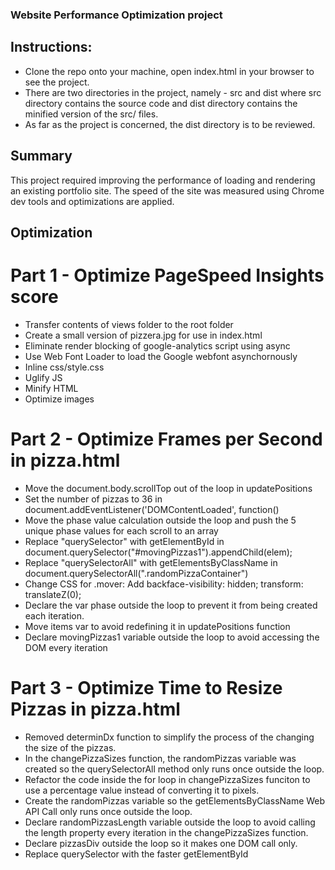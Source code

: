 ### Website Performance Optimization project

## Instructions:

* Clone the repo onto your machine, open index.html in your browser to see the project.
* There are two directories in the project, namely - src and dist where src directory contains the source code and dist directory contains the minified version of the src/ files.
* As far as the project is concerned, the dist directory is to be reviewed.

## Summary

This project required improving the performance of loading and rendering an existing portfolio site. The speed of the site was measured using Chrome dev tools and optimizations are applied.

## Optimization

# Part 1 - Optimize PageSpeed Insights score

* Transfer contents of views folder to the root folder
* Create a small version of pizzera.jpg for use in index.html
* Eliminate render blocking of google-analytics script using async
* Use Web Font Loader to load the Google webfont asynchornously
* Inline css/style.css
* Uglify JS
* Minify HTML
* Optimize images

# Part 2 - Optimize Frames per Second in pizza.html

* Move the document.body.scrollTop out of the loop in updatePositions
* Set the number of pizzas to 36 in document.addEventListener('DOMContentLoaded', function()
* Move the phase value calculation outside the loop and push the 5 unique phase values for each scroll to an array
* Replace "querySelector" with getElementById in document.querySelector("#movingPizzas1").appendChild(elem);
* Replace "querySelectorAll" with getElementsByClassName in document.querySelectorAll(".randomPizzaContainer")
* Change CSS for .mover: Add backface-visibility: hidden; transform: translateZ(0);
* Declare the var phase outside the loop to prevent it from being created each iteration.
* Move items var to avoid redefining it in updatePositions function
* Declare movingPizzas1 variable outside the loop to avoid accessing the DOM every iteration

# Part 3 - Optimize Time to Resize Pizzas in pizza.html

* Removed determinDx function to simplify the process of the changing the size of the pizzas.
* In the changePizzaSizes function, the randomPizzas variable was created so the querySelectorAll method only runs once outside the loop.
* Refactor the code inside the for loop in changePizzaSizes funciton to use a percentage value instead of converting it to pixels.
* Create the randomPizzas variable so the getElementsByClassName Web API Call only runs once outside the loop.
* Declare randomPizzasLength variable outside the loop to avoid calling the length property every iteration in the changePizzaSizes function.
* Declare pizzasDiv outside the loop so it makes one DOM call only.
* Replace querySelector with the faster getElementById
